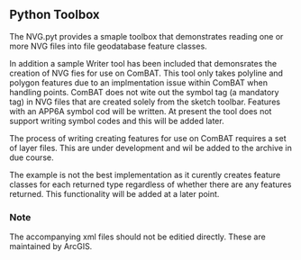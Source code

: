 ## Python Toolbox

The NVG.pyt provides a smaple toolbox that demonstrates reading one or more NVG files into file geodatabase feature classes.

In addition a sample Writer tool has been included that demonsrates the creation of NVG fies for use on ComBAT. This tool only takes polyline and polygon features due to 
an implmentation issue within ComBAT when handling points. ComBAT does not wite out the symbol tag (a mandatory tag) in NVG files that are created solely from the sketch toolbar. 
Features with an APP6A symbol cod will be written. At present the tool does not support writing symbol codes and this will be added later.

The process of writing creating features for use on ComBAT requires a set of layer files. This are under development and wil be added to the archive in due course.

The example is not the best implementation as it curently creates feature classes for each returned type regardless of whether there are any features returned.
This functionality will be added at a later point.

### Note

The accompanying xml files should not be editied directly. These are maintained by ArcGIS.
